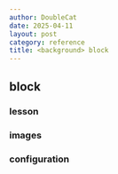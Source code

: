 ```yaml
---
author: DoubleCat
date: 2025-04-11
layout: post
category: reference
title: <background> block
---
```


## <background> block
### lesson
### images
### configuration
